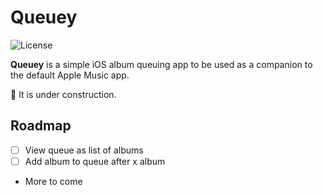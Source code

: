 # Queuey

![License](https://img.shields.io/github/license/uturnr/queuey)

**Queuey** is a simple iOS album queuing app to be used as a companion to
the default Apple Music app.

🚧 It is under construction. 

## Roadmap
- [ ] View queue as list of albums
- [ ] Add album to queue after x album
- More to come
